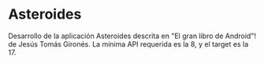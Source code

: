 Asteroides
==========

Desarrollo de la aplicación Asteroides descrita en "El gran libro de Android"! de Jesús Tomás Gironés. La mínima API requerida es la 8, y el target es la 17. 
